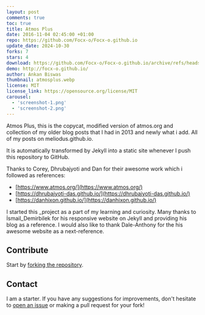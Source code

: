 ```yaml
---
layout: post
comments: true
toc: true
title: Atmos Plus
date: 2016-11-04 02:45:00 +01:00
repo: https://github.com/Focx-o/Focx-o.github.io
update_date: 2024-10-30
forks: 7
stars: 4
download: https://github.com/Focx-o/Focx-o.github.io/archive/refs/heads/master.zip
demo: http://focx-o.github.io/
author: Ankan Biswas
thumbnail: atmosplus.webp
license: MIT
license_link: https://opensource.org/license/MIT
carousel:
  - 'screenshot-1.png'
  - 'screenshot-2.png'
---
```


Atmos Plus, this is the copycat, modified version of atmos.org and collection of my older blog posts that I had in 2013 and newly what i add. All of my posts on meliodus.github.io.

It is automatically transformed by Jekyll into a static site whenever I push this repository to GitHub.

Thanks to Corey, Dhrubajyoti and Dan for their awesome work which i followed as references:

* [https://www.atmos.org/](https://www.atmos.org/)
* [https://dhrubajyoti-das.github.io/](https://dhrubajyoti-das.github.io/)
* [https://danhixon.github.io/](https://danhixon.github.io/)

I started this _project as a part of my learning and curiosity. Many thanks to İsmail_Demirbilek for his responsive website on Jekyll and providing his blog as a reference.
I would also like to thank Dale-Anthony for the his awesome website as a next-reference.

## Contribute

Start by [forking the repository](https://github.com/Focx-o/Focx-o.github.io/fork).

## Contact

I am a starter. If you have any suggestions for improvements, don't hesitate to [open an issue](https://github.com/Focx-o/Focx-o.github.io/issues) or making a pull request for your fork!
